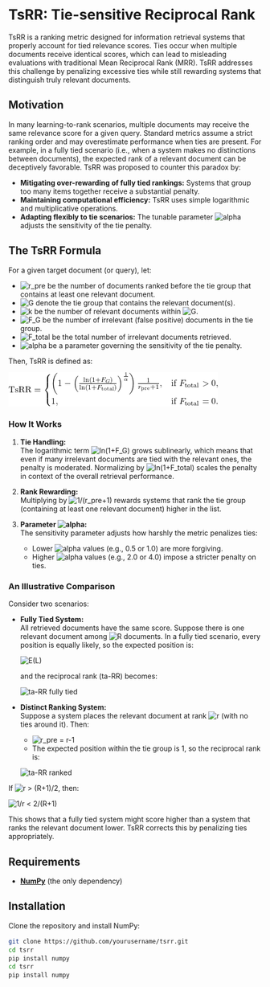# TsRR: Tie-sensitive Reciprocal Rank

TsRR is a ranking metric designed for information retrieval systems that properly account for tied relevance scores. Ties occur when multiple documents receive identical scores, which can lead to misleading evaluations with traditional Mean Reciprocal Rank (MRR). TsRR addresses this challenge by penalizing excessive ties while still rewarding systems that distinguish truly relevant documents.

## Motivation

In many learning-to-rank scenarios, multiple documents may receive the same relevance score for a given query. Standard metrics assume a strict ranking order and may overestimate performance when ties are present. For example, in a fully tied scenario (i.e., when a system makes no distinctions between documents), the expected rank of a relevant document can be deceptively favorable. TsRR was proposed to counter this paradox by:

- **Mitigating over-rewarding of fully tied rankings:** Systems that group too many items together receive a substantial penalty.
- **Maintaining computational efficiency:** TsRR uses simple logarithmic and multiplicative operations.
- **Adapting flexibly to tie scenarios:** The tunable parameter ![alpha](https://latex.codecogs.com/svg.image?\alpha%20>%200) adjusts the sensitivity of the tie penalty.

## The TsRR Formula

For a given target document (or query), let:

- ![r_pre](https://latex.codecogs.com/svg.image?r_{\mathrm{pre}}) be the number of documents ranked before the tie group that contains at least one relevant document.
- ![G](https://latex.codecogs.com/svg.image?G) denote the tie group that contains the relevant document(s).
- ![k](https://latex.codecogs.com/svg.image?k) be the number of relevant documents within ![G](https://latex.codecogs.com/svg.image?G).
- ![F_G](https://latex.codecogs.com/svg.image?F_G%20=%20|G|%20-%20k) be the number of irrelevant (false positive) documents in the tie group.
- ![F_total](https://latex.codecogs.com/svg.image?F_{\mathrm{total}}) be the total number of irrelevant documents retrieved.
- ![alpha](https://latex.codecogs.com/svg.image?\alpha%20>%200) be a parameter governing the sensitivity of the tie penalty.

Then, TsRR is defined as:

![TsRR Formula](assets/tsrr.png)

### How It Works

1. **Tie Handling:**  
   The logarithmic term ![ln(1+F_G)](https://latex.codecogs.com/svg.image?\ln(1+F_G)) grows sublinearly, which means that even if many irrelevant documents are tied with the relevant ones, the penalty is moderated. Normalizing by ![ln(1+F_total)](https://latex.codecogs.com/svg.image?\ln(1+F_{\mathrm{total}})) scales the penalty in context of the overall retrieval performance.

2. **Rank Rewarding:**  
   Multiplying by ![1/(r_pre+1)](https://latex.codecogs.com/svg.image?\frac{1}{r_{\mathrm{pre}}+1}) rewards systems that rank the tie group (containing at least one relevant document) higher in the list.

3. **Parameter ![alpha](https://latex.codecogs.com/svg.image?\alpha):**  
   The sensitivity parameter adjusts how harshly the metric penalizes ties:
   - Lower ![alpha](https://latex.codecogs.com/svg.image?\alpha) values (e.g., 0.5 or 1.0) are more forgiving.
   - Higher ![alpha](https://latex.codecogs.com/svg.image?\alpha) values (e.g., 2.0 or 4.0) impose a stricter penalty on ties.

### An Illustrative Comparison

Consider two scenarios:

- **Fully Tied System:**  
  All retrieved documents have the same score. Suppose there is one relevant document among ![R](https://latex.codecogs.com/svg.image?R) documents. In a fully tied scenario, every position is equally likely, so the expected position is:

  ![E(L)](https://latex.codecogs.com/svg.image?E[L]=\frac{R+1}{2})

  and the reciprocal rank (ta-RR) becomes:

  ![ta-RR fully tied](https://latex.codecogs.com/svg.image?\text{ta-RR}=\frac{2}{R+1})

- **Distinct Ranking System:**  
  Suppose a system places the relevant document at rank ![r](https://latex.codecogs.com/svg.image?r) (with no ties around it). Then:
  - ![r_pre = r-1](https://latex.codecogs.com/svg.image?r_{\mathrm{pre}}=r-1)
  - The expected position within the tie group is 1, so the reciprocal rank is:

  ![ta-RR ranked](https://latex.codecogs.com/svg.image?\text{ta-RR}=\frac{1}{r})

If ![r > (R+1)/2](https://latex.codecogs.com/svg.image?r>\frac{R+1}{2}), then:

  ![1/r < 2/(R+1)](https://latex.codecogs.com/svg.image?\frac{1}{r}<\frac{2}{R+1})

This shows that a fully tied system might score higher than a system that ranks the relevant document lower. TsRR corrects this by penalizing ties appropriately.

## Requirements

- **[NumPy](https://numpy.org/)** (the only dependency)

## Installation

Clone the repository and install NumPy:

```bash
git clone https://github.com/yourusername/tsrr.git
cd tsrr
pip install numpy
cd tsrr
pip install numpy
